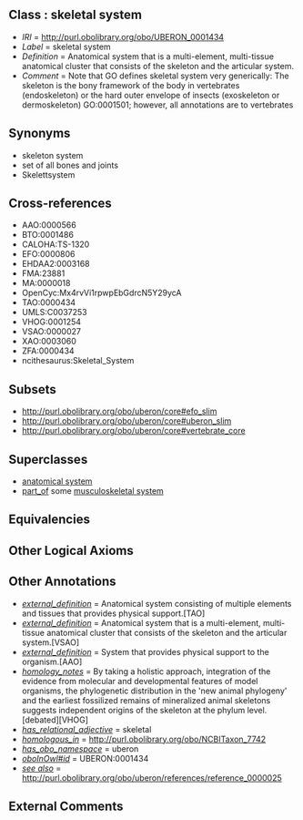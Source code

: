 
## Class : skeletal system

 * *IRI* = http://purl.obolibrary.org/obo/UBERON_0001434
 * *Label* = skeletal system
 * *Definition* = Anatomical system that is a multi-element, multi-tissue anatomical cluster that consists of the skeleton and the articular system.
 * *Comment* = Note that GO defines skeletal system very generically: The skeleton is the bony framework of the body in vertebrates (endoskeleton) or the hard outer envelope of insects (exoskeleton or dermoskeleton) GO:0001501; however, all annotations are to vertebrates

## Synonyms

 * skeleton system
 * set of all bones and joints
 * Skelettsystem

## Cross-references

 * AAO:0000566
 * BTO:0001486
 * CALOHA:TS-1320
 * EFO:0000806
 * EHDAA2:0003168
 * FMA:23881
 * MA:0000018
 * OpenCyc:Mx4rvVi1rpwpEbGdrcN5Y29ycA
 * TAO:0000434
 * UMLS:C0037253
 * VHOG:0001254
 * VSAO:0000027
 * XAO:0003060
 * ZFA:0000434
 * ncithesaurus:Skeletal_System

## Subsets

 * http://purl.obolibrary.org/obo/uberon/core#efo_slim
 * http://purl.obolibrary.org/obo/uberon/core#uberon_slim
 * http://purl.obolibrary.org/obo/uberon/core#vertebrate_core

## Superclasses

 * [anatomical system](../../UBERON/67/UBERON_0000467.md)
 * [part_of](../../BFO/50/BFO_0000050.md) some [musculoskeletal system](../../UBERON/04/UBERON_0002204.md)

## Equivalencies


## Other Logical Axioms


## Other Annotations

 * *[external_definition](../../UBPROP/01/UBPROP_0000001.md)* = Anatomical system consisting of multiple elements and tissues that provides physical support.[TAO]
 * *[external_definition](../../UBPROP/01/UBPROP_0000001.md)* = Anatomical system that is a multi-element, multi-tissue anatomical cluster that consists of the skeleton and the articular system.[VSAO]
 * *[external_definition](../../UBPROP/01/UBPROP_0000001.md)* = System that provides physical support to the organism.[AAO]
 * *[homology_notes](../../UBPROP/03/UBPROP_0000003.md)* = By taking a holistic approach, integration of the evidence from molecular and developmental features of model organisms, the phylogenetic distribution in the 'new animal phylogeny' and the earliest fossilized remains of mineralized animal skeletons suggests independent origins of the skeleton at the phylum level.[debated][VHOG]
 * *[has_relational_adjective](../../UBPROP/07/UBPROP_0000007.md)* = skeletal
 * *[homologous_in](../../core#homologous/in/core#homologous_in.md)* = http://purl.obolibrary.org/obo/NCBITaxon_7742
 * *[has_obo_namespace](../../ce/oboInOwl#hasOBONamespace.md)* = uberon
 * *[oboInOwl#id](../../id/oboInOwl#id.md)* = UBERON:0001434
 * *[see also](../../so/rdf-schema#seeAlso.md)* = http://purl.obolibrary.org/obo/uberon/references/reference_0000025

## External Comments

